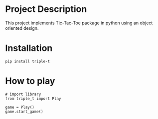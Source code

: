 # Project Description

This project implements Tic-Tac-Toe package in python using an object oriented design.


# Installation

```
pip install triple-t
```

# How to play

```
# import library
from triple_t import Play

game = Play()
game.start_game()
```
